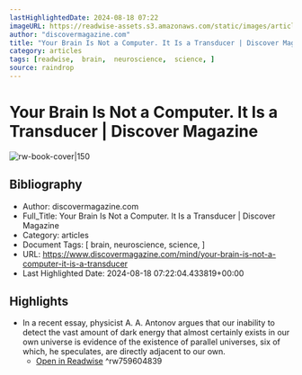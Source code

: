 ```yaml
---
lastHighlightedDate: 2024-08-18 07:22
imageURL: https://readwise-assets.s3.amazonaws.com/static/images/article0.00998d930354.png
author: "discovermagazine.com"
title: "Your Brain Is Not a Computer. It Is a Transducer | Discover Magazine"
category: articles
tags: [readwise,  brain,  neuroscience,  science, ]
source: raindrop
---
```

# Your Brain Is Not a Computer. It Is a Transducer | Discover Magazine

![rw-book-cover|150](https://readwise-assets.s3.amazonaws.com/static/images/article0.00998d930354.png)

## Bibliography
- Author: discovermagazine.com
- Full_Title: Your Brain Is Not a Computer. It Is a Transducer | Discover Magazine
- Category: articles
- Document Tags: [ brain,  neuroscience,  science, ]
- URL: https://www.discovermagazine.com/mind/your-brain-is-not-a-computer-it-is-a-transducer
- Last Highlighted Date: 2024-08-18 07:22:04.433819+00:00

## Highlights
- In a recent essay, physicist A. A. Antonov argues that our inability to detect the vast amount of dark energy that almost certainly exists in our own universe is evidence of the existence of parallel universes, six of which, he speculates, are directly adjacent to our own.
    - [Open in Readwise](https://readwise.io/open/759604839)
^rw759604839


